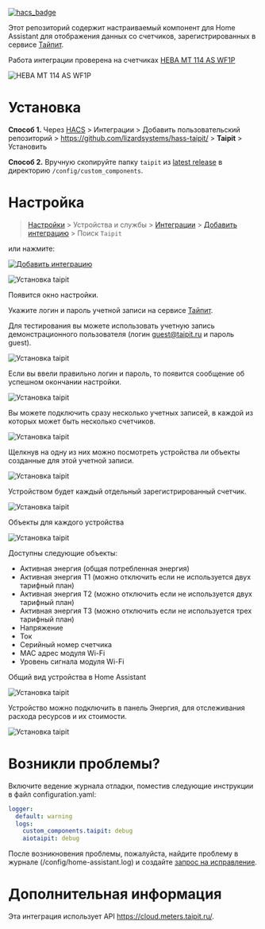 [![hacs_badge](https://img.shields.io/badge/HACS-Custom-41BDF5.svg?style=for-the-badge)](https://github.com/hacs/integration)

Этот репозиторий содержит настраиваемый компонент для Home Assistant для отображения данных со счетчиков, зарегистрированных в сервисе [Тайпит](https://cloud.meters.taipit.ru/).

Работа интеграции проверена на счетчиках [НЕВА МТ 114 AS WF1P](https://www.meters.taipit.ru/catalog/neva/odnofaznyie-schetchiki/mnogotarifnyie/2929/) 

![НЕВА МТ 114 AS WF1P](images/neva_mt_114_as_wf1p_3.png)

# Установка

**Способ 1.** Через [HACS](https://hacs.xyz/) > Интеграции > Добавить пользовательский репозиторий > https://github.com/lizardsystems/hass-taipit/ > **Taipit** > Установить

**Способ 2.** Вручную скопируйте папку `taipit` из [latest release](https://github.com/lizardsystems/hass-taipit/releases/latest) в директорию `/config/custom_components`.

# Настройка

> [Настройки](https://my.home-assistant.io/redirect/config) > Устройства и службы > [Интеграции](https://my.home-assistant.io/redirect/integrations) > [Добавить интеграцию](https://my.home-assistant.io/redirect/config_flow_start?domain=taipit) > Поиск `Taipit`

или нажмите:

[![Добавить интеграцию](https://my.home-assistant.io/badges/config_flow_start.svg)](https://my.home-assistant.io/redirect/config_flow_start?domain=taipit)

![Установка taipit](images/setup-1.jpg)

Появится окно настройки.

Укажите логин и пароль учетной записи на сервисе [Тайпит](https://cloud.meters.taipit.ru/).

Для тестирования вы можете использовать учетную запись демонстрационного пользователя (логин guest@taipit.ru и пароль guest). 

![Установка taipit](images/setup-2.jpg)

Если вы ввели правильно логин и пароль, то появится сообщение об успешном окончании настройки.

![Установка taipit](images/setup-3.jpg)

Вы можете подключить сразу несколько учетных записей, в каждой из которых может быть несколько счетчиков.

![Установка taipit](images/setup-4.jpg)

Щелкнув на одну из них можно посмотреть устройства ли объекты созданные для этой учетной записи.

![Установка taipit](images/setup-5.jpg)

Устройством будет каждый отдельный зарегистрированный счетчик.

![Установка taipit](images/setup-6.jpg)

Объекты для каждого устройства

![Установка taipit](images/setup-7.jpg)

Доступны следующие объекты:
 - Активная энергия (общая потребленная энергия)
 - Активная энергия T1 (можно отключить если не используется двух тарифный план)
 - Активная энергия T2 (можно отключить если не используется двух тарифный план)
 - Активная энергия T3 (можно отключить если не используется трех тарифный план)
 - Напряжение
 - Ток
 - Серийный номер счетчика
 - MAC адрес модуля Wi-Fi
 - Уровень сигнала модуля Wi-Fi

Общий вид устройства в Home Assistant

![Установка taipit](images/setup-8.jpg)

Устройство можно подключить в панель Энергия, для отслеживания расхода ресурсов и их стоимости. 

![Установка taipit](images/setup-9.jpg)


# Возникли проблемы?

Включите ведение журнала отладки, поместив следующие инструкции в файл configuration.yaml:
```yaml
logger:
  default: warning
  logs:
    custom_components.taipit: debug
    aiotaipit: debug

```
После возникновения проблемы, пожалуйста, найдите проблему в журнале (/config/home-assistant.log) и создайте [запрос на исправление](https://github.com/lizardsystems/hass-taipit/issues).

# Дополнительная информация

Эта интеграция использует API https://cloud.meters.taipit.ru/.
